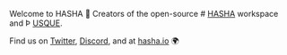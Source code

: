 Welcome to HASHA 👋
Creators of the open-source # [HASHA](https://github.com/hashaio) workspace and Þ [USQUE](https://usque.xyz).

Find us on [Twitter](https://twitter.com/hasha_io), [Discord](https://discord.gg/V3gFWUAU), and at [hasha.io](https://linktr.ee/hashaio) 🌍
